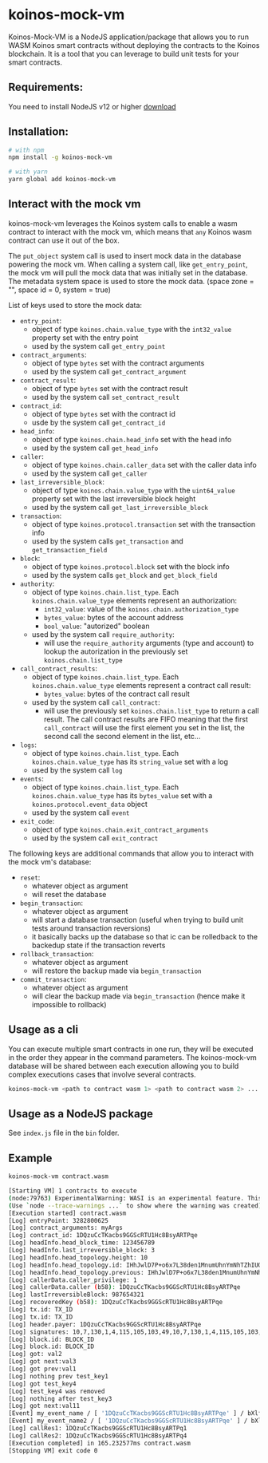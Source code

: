 # koinos-mock-vm

Koinos-Mock-VM is a NodeJS application/package that allows you to run WASM Koinos smart contracts without deploying the contracts to the Koinos blockchain. It is a tool that you can leverage to build unit tests for your smart contracts.

## Requirements:
You need to install NodeJS v12 or higher [download](https://nodejs.org/en/download/)

## Installation:

```sh
# with npm
npm install -g koinos-mock-vm

# with yarn
yarn global add koinos-mock-vm
```

## Interact with the mock vm
koinos-mock-vm leverages the Koinos system calls to enable a wasm contract to interact with the mock vm, which means that `any` Koinos wasm contract can use it out of the box.

The `put_object` system call is used to insert mock data in the database powering the mock vm. When calling a system call, like `get_entry_point`, the mock vm will pull the mock data that was initially set in the database.
The metadata system space is used to store the mock data. (space zone = "", space id = 0, system = true)

List of keys used to store the mock data:
- `entry_point`:
    - object of type `koinos.chain.value_type` with the `int32_value` property set with the entry point
    - used by the system call `get_entry_point`
- `contract_arguments`: 
    - object of type `bytes` set with the contract arguments
    - used by the system call `get_contract_argument`
- `contract_result`:
    - object of type `bytes` set with the contract result
    - used by the system call `set_contract_result`
- `contract_id`:
    - object of type `bytes` set with the contract id
    - usde by the system call `get_contract_id`
- `head_info`: 
    - object of type `koinos.chain.head_info` set with the head info
    - used by the system call `get_head_info`
- `caller`:
    - object of type `koinos.chain.caller_data` set with the caller data info
    - used by the system call `get_caller`
- `last_irreversible_block`:
    - object of type `koinos.chain.value_type` with the `uint64_value` property set with the last irreversible block height
    - used by the system call `get_last_irreversible_block`
- `transaction`: 
    - object of type `koinos.protocol.transaction` set with the transaction info
    - used by the system calls `get_transaction` and `get_transaction_field`
- `block`: 
    - object of type `koinos.protocol.block` set with the block info
    - used by the system calls `get_block` and `get_block_field`
- `authority`:
    - object of type `koinos.chain.list_type`. Each `koinos.chain.value_type` elements represent an authorization:
        - `int32_value`: value of the `koinos.chain.authorization_type`
        - `bytes_value`: bytes of the account address
        - `bool_value`: "autorized" boolean 
    - used by the system call `require_authority`:
        - will use the `require_authority` arguments (type and account) to lookup the autorization in the previously set `koinos.chain.list_type`
- `call_contract_results`:
    - object of type `koinos.chain.list_type`. Each `koinos.chain.value_type` elements represent a contract call result:
        - `bytes_value`: bytes of the contract call result
    - used by the system call `call_contract`: 
        - will use the previously set `koinos.chain.list_type` to return a call  result. The call contract results are FIFO meaning that the first `call_contract` will use the first element you set in the list, the second call the second element in the list, etc...
- `logs`:
    - object of type `koinos.chain.list_type`. Each `koinos.chain.value_type` has its `string_value` set with a log
    - used by the system call `log`
- `events`:
    - object of type `koinos.chain.list_type`. Each `koinos.chain.value_type` has its `bytes_value` set with a `koinos.protocol.event_data` object
    - used by the system call `event` 
- `exit_code`:
    - object of type `koinos.chain.exit_contract_arguments`
    - used by the system call `exit_contract` 

The following keys are additional commands that allow you to interact with the mock vm's database:
 - `reset`:
    - whatever object as argument
    - will reset the database   
 - `begin_transaction`:
    - whatever object as argument
    - will start a database transaction (useful when trying to build unit tests around transaction reversions)
    - it basically backs up the database so that ic can be rolledback to the backedup state if the transaction reverts
 - `rollback_transaction`:
    - whatever object as argument
    - will restore the backup made via `begin_transaction`
 - `commit_transaction`:
    - whatever object as argument
    - will clear the backup made via `begin_transaction` (hence make it impossible to rollback)

## Usage as a cli
You can execute multiple smart contracts in one run, they will be executed in the order they appear in the command parameters. The koinos-mock-vm database will be shared between each execution allowing you to build complex executions cases that involve several contracts.

```sh
koinos-mock-vm <path to contract wasm 1> <path to contract wasm 2> ... <path to contract wasm n>
```

## Usage as a NodeJS package
See `index.js` file in the `bin` folder.

## Example
```sh
koinos-mock-vm contract.wasm

[Starting VM] 1 contracts to execute
(node:79763) ExperimentalWarning: WASI is an experimental feature. This feature could change at any time
(Use `node --trace-warnings ...` to show where the warning was created)
[Execution started] contract.wasm
[Log] entryPoint: 3282800625
[Log] contract_arguments: myArgs
[Log] contract_id: 1DQzuCcTKacbs9GGScRTU1Hc8BsyARTPqe
[Log] headInfo.head_block_time: 123456789
[Log] headInfo.last_irreversible_block: 3
[Log] headInfo.head_topology.height: 10
[Log] headInfo.head_topology.id: IHhJwlD7P+o6x7L38den1MnumUhnYmNhTZhIUQQhezvEMf7rx89NbIIioNCIQSk1PQYdQ9mOI4+rDYiwO2pLvM4=
[Log] headInfo.head_topology.previous: IHhJwlD7P+o6x7L38den1MnumUhnYmNhTZhIUQQhezvEMf7rx89NbIIioNCIQSk1PQYdQ9mOI4+rDYiwO2pLvM4=
[Log] callerData.caller_privilege: 1
[Log] callerData.caller (b58): 1DQzuCcTKacbs9GGScRTU1Hc8BsyARTPqe
[Log] lastIrreversibleBlock: 987654321
[Log] recoveredKey (b58): 1DQzuCcTKacbs9GGScRTU1Hc8BsyARTPqe
[Log] tx.id: TX_ID
[Log] tx.id: TX_ID
[Log] header.payer: 1DQzuCcTKacbs9GGScRTU1Hc8BsyARTPqe
[Log] signatures: 10,7,130,1,4,115,105,103,49,10,7,130,1,4,115,105,103,50
[Log] block.id: BLOCK_ID
[Log] block.id: BLOCK_ID
[Log] got: val2
[Log] got next:val3
[Log] got prev:val1
[Log] nothing prev test_key1
[Log] got test_key4
[Log] test_key4 was removed
[Log] nothing after test_key3
[Log] got next:val11
[Event] my_event_name / [ '1DQzuCcTKacbs9GGScRTU1Hc8BsyARTPqe' ] / bXlfZXZlbnRfZGF0YQ==
[Event] my_event_name2 / [ '1DQzuCcTKacbs9GGScRTU1Hc8BsyARTPqe' ] / bXlfZXZlbnRfZGF0YQ==
[Log] callRes1: 1DQzuCcTKacbs9GGScRTU1Hc8BsyARTPq1
[Log] callRes2: 1DQzuCcTKacbs9GGScRTU1Hc8BsyARTPq4
[Execution completed] in 165.232577ms contract.wasm
[Stopping VM] exit code 0
```